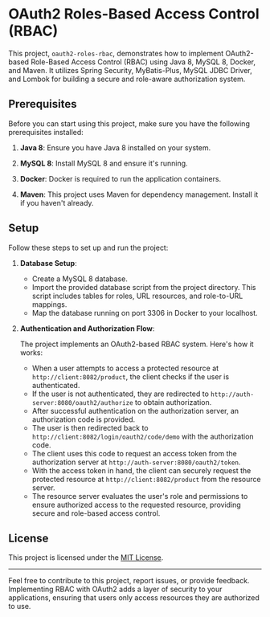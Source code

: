 # OAuth2 Roles-Based Access Control (RBAC)

This project, `oauth2-roles-rbac`, demonstrates how to implement OAuth2-based Role-Based Access Control (RBAC) using Java 8, MySQL 8, Docker, and Maven. It utilizes Spring Security, MyBatis-Plus, MySQL JDBC Driver, and Lombok for building a secure and role-aware authorization system.

## Prerequisites

Before you can start using this project, make sure you have the following prerequisites installed:

1. **Java 8**: Ensure you have Java 8 installed on your system.

2. **MySQL 8**: Install MySQL 8 and ensure it's running.

3. **Docker**: Docker is required to run the application containers.

4. **Maven**: This project uses Maven for dependency management. Install it if you haven't already.

## Setup

Follow these steps to set up and run the project:

1. **Database Setup**:

    - Create a MySQL 8 database.
    - Import the provided database script from the project directory. This script includes tables for roles, URL resources, and role-to-URL mappings.
    - Map the database running on port 3306 in Docker to your localhost.

2. **Authentication and Authorization Flow**:

   The project implements an OAuth2-based RBAC system. Here's how it works:

    - When a user attempts to access a protected resource at `http://client:8082/product`, the client checks if the user is authenticated.
    - If the user is not authenticated, they are redirected to `http://auth-server:8080/oauth2/authorize` to obtain authorization.
    - After successful authentication on the authorization server, an authorization code is provided.
    - The user is then redirected back to `http://client:8082/login/oauth2/code/demo` with the authorization code.
    - The client uses this code to request an access token from the authorization server at `http://auth-server:8080/oauth2/token`.
    - With the access token in hand, the client can securely request the protected resource at `http://client:8082/product` from the resource server.
    - The resource server evaluates the user's role and permissions to ensure authorized access to the requested resource, providing secure and role-based access control.


## License

This project is licensed under the [MIT License](LICENSE).

---

Feel free to contribute to this project, report issues, or provide feedback. Implementing RBAC with OAuth2 adds a layer of security to your applications, ensuring that users only access resources they are authorized to use.